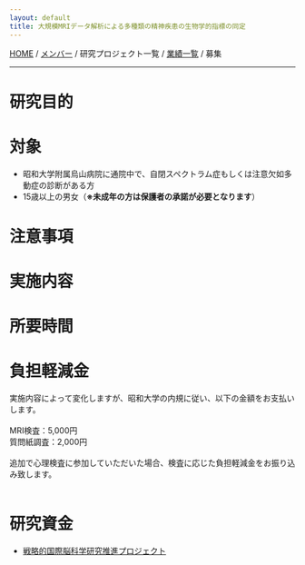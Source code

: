 ```yaml
---
layout: default
title: 大規模MRIデータ解析による多種類の精神疾患の生物学的指標の同定
---
```

[HOME](https://middrshowa.github.io/) / [メンバー](./members.html) / 研究プロジェクト一覧 / [業績一覧](./publications.html) / 募集

---
# 研究目的

# 対象
- 昭和大学附属烏山病院に通院中で、自閉スペクトラム症もしくは注意欠如多動症の診断がある方
- 15歳以上の男女（<b>※未成年の方は保護者の承諾が必要となります</b>）

# 注意事項

# 実施内容


# 所要時間

# 負担軽減金
実施内容によって変化しますが、昭和大学の内規に従い、以下の金額をお支払いします。<br><br>
MRI検査：5,000円<br>
質問紙調査：2,000円<br><br>
追加で心理検査に参加していただいた場合、検査に応じた負担軽減金をお振り込み致します。<br><br>


# 研究資金
- [戦略的国際脳科学研究推進プロジェクト](https://brainminds-beyond.jp/ja/)
